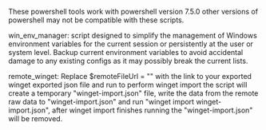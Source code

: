 These powershell tools work with powershell version 7.5.0 other versions of powershell may not be compatible with these scripts.

win_env_manager:
script designed to simplify the management of Windows environment variables for the current session or persistently at the user or system level.
Backup current environment variables to avoid accidental damage to any existing configs as it may possibly break the current lists.

remote_winget:
Replace $remoteFileUrl = "<link>" with the link to your exported winget exported json file and run to perform winget import
the script will create a temporary "winget-import.json" file, write the data from the remote raw data to "winget-import.json" and run "winget import winget-import.json", after winget import finishes running the "winget-import.json" will be removed.
